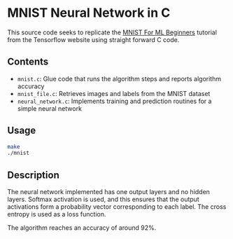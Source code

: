 # MNIST Neural Network in C

This source code seeks to replicate the [MNIST For ML Beginners](https://www.tensorflow.org/versions/r1.1/get_started/mnist/beginners) tutorial from the Tensorflow website using straight forward C code.

## Contents

- `mnist.c`: Glue code that runs the algorithm steps and reports algorithm accuracy
- `mnist_file.c`: Retrieves images and labels from the MNIST dataset
- `neural_network.c`: Implements training and prediction routines for a simple neural network

## Usage

```sh
make
./mnist
```

## Description

The neural network implemented has one output layers and no hidden layers. Softmax activation is used, and this ensures that the output activations form a probability vector corresponding to each label. The cross entropy is used as a loss function.

The algorithm reaches an accuracy of around 92%.

